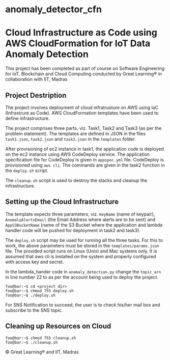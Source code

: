 # anomaly_detector_cfn
# Cloud Infrastructure as Code using AWS CloudFormation for IoT Data Anomaly Detection

This project has been completed as part of course on Software Engineering for IoT, Blockchain and Cloud Computing conducted by Great Learning&reg; in collaboration with IIT, Madras

##  Project Destription

The project involves deployment of cloud infratrusture on AWS using IaC (Infrastrure as Code). AWS CloudFormation templates have been used to define infrastructure.

The project comprises three parts, viz. Task1, Task2 and Task3 (as per the problem statement). The templates are defined in JSON in the files `task1.json`, `task2.json` and `task3.json` in the `templates` folder. 

After provisioning of ec2 instance in task1, the application code is deployed on the ec2 instance using AWS CodeDeploy service. The application specification file for CodeDeploy is given in `appspec.yml` file. CodeDeploy is provisioned using `aws cli`. The commands are given in the task2 function in the `deploy.sh` script.

The `cleanup.sh` script is used to destroy the stacks and cleanup the infrastructure.

## Setting up the Cloud Infrastructure

The template expects three parameters, viz. `KeyName` (name of keypair), `AnomalyAlertsEmail` (the Email Address where alerts are to be sent) and `AppS3BucketName` (name of the S3 Bucket where the application and lambda handler code will be pushed for deployment in task2 and task3).

The `deploy.sh` script may be used for running all the three tasks. For this to work, the above parameters must be stored in the `templates/params.json` file. The provided script runs on Linux (Unix) and Mac systems only. It is assumed that aws cli is installed on the system and properly configured with access key and secret.

In the lambda_hander code in `anomaly_detection.py` change the `topic_arn` in line number 22 to as per the account being used to deploy the project.

```console
foo@bar:~$ cd <project dir>
foo@bar:~$ chmod 755 deploy.sh
foo@bar:~$ ./deploy.sh
```

For SNS Notification to succeed, the user is to check his/her mail box and subscribe to the SNS topic. 

## Cleaning up Resources on Cloud

```console
foo@bar:~$ chmod 755 cleanup.sh
foo@bar:~$ ./cleanup.sh
```


&copy; Great Learning&reg; and IIT, Madras

